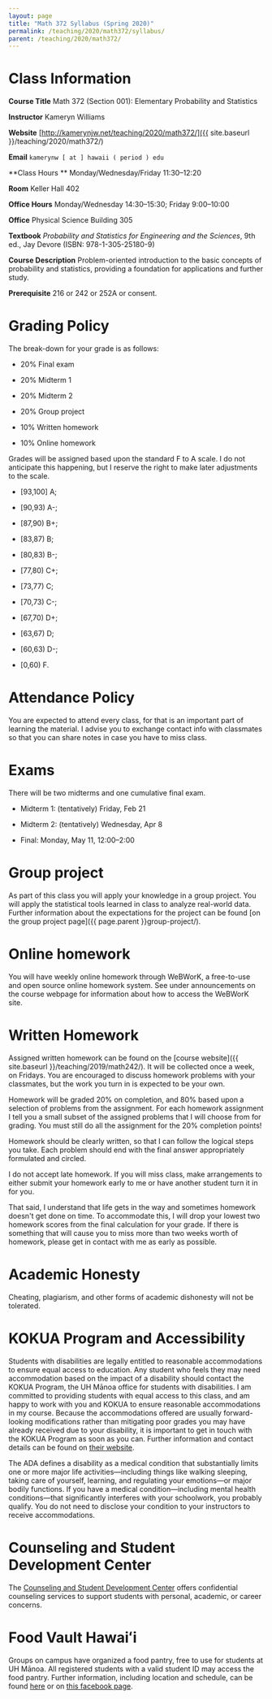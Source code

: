 ```yaml
---
layout: page
title: "Math 372 Syllabus (Spring 2020)"
permalink: /teaching/2020/math372/syllabus/
parent: /teaching/2020/math372/
---
```


Class Information
=====

**Course Title** Math 372 (Section 001): Elementary Probability and Statistics

**Instructor** Kameryn Williams

**Website** [http://kamerynjw.net/teaching/2020/math372/]({{ site.baseurl }}/teaching/2020/math372/)

**Email** `kamerynw [ at ] hawaii ( period ) edu`

**Class Hours ** Monday/Wednesday/Friday 11:30–12:20

**Room** Keller Hall 402

**Office Hours** Monday/Wednesday 14:30–15:30; Friday 9:00–10:00

**Office** Physical Science Building 305

**Textbook** *Probability and Statistics for Engineering and the Sciences*, 9th ed., Jay Devore (ISBN: 978-1-305-25180-9)

**Course Description** Problem-oriented introduction to the basic concepts of probability and statistics, providing a foundation for applications and further study.

**Prerequisite** 216 or 242 or 252A or consent. 

Grading Policy
=======

The break-down for your grade is as follows:

* 20% Final exam

* 20% Midterm 1 

* 20% Midterm 2 

* 20% Group project

* 10% Written homework 

* 10% Online homework

Grades will be assigned based upon the standard F to A scale. I do not anticipate this happening, but I reserve the right to make later adjustments to the scale.

* [93,100] A; 

* [90,93) A-; 

* [87,90) B+; 

* [83,87) B; 

* [80,83) B-; 

* [77,80) C+; 

* [73,77) C; 

* [70,73) C-; 

* [67,70) D+; 

* [63,67) D; 

* [60,63) D-; 

* [0,60) F. 

Attendance Policy
==========

You are expected to attend every class, for that is an important part of learning the material. I advise you to exchange contact info with classmates so that you can share notes in case you have to miss class.

Exams
=====

There will be two midterms and one cumulative final exam. 

* Midterm 1: (tentatively) Friday, Feb 21

* Midterm 2: (tentatively) Wednesday, Apr 8

* Final: Monday, May 11, 12:00–2:00

Group project
=====

As part of this class you will apply your knowledge in a group project. You will apply the statistical tools learned in class to analyze real-world data. Further information about the expectations for the project can be found [on the group project page]({{ page.parent }}group-project/).


Online homework
======


You will have weekly online homework through WeBWorK, a free-to-use and open source online homework system. See under announcements on the course webpage for information about how to access the WeBWorK site.


Written Homework
=======

Assigned written homework can be found on the [course website]({{ site.baseurl }}/teaching/2019/math242/). It will be collected once a week, on Fridays. You are encouraged to discuss homework problems with your classmates, but the work you turn in is expected to be your own.

Homework will be graded 20% on completion, and 80% based upon a selection of problems from the assignment. For each homework assignment I tell you a small subset of the assigned problems that I will choose from for grading. You must still do all the assignment for the 20% completion points! 

Homework should be clearly written, so that I can follow the logical steps you take. Each problem should end with the final answer appropriately formulated and circled.

I do not accept late homework. If you will miss class, make arrangements to either submit your homework early to me or have another student turn it in for you.

That said, I understand that life gets in the way and sometimes homework doesn't get done on time. To accommodate this, I will drop your lowest two homework scores from the final calculation for your grade. If there is something that will cause you to miss more than two weeks worth of homework, please get in contact with me as early as possible.


Academic Honesty
========

Cheating, plagiarism, and other forms of academic dishonesty will not be tolerated.


KOKUA Program and Accessibility
=====

Students with disabilities are legally entitled to reasonable accommodations to ensure equal access to education. Any student who feels they may need accommodation based on the impact of a disability should contact the KOKUA Program, the UH Mānoa office for students with disabilities. I am committed to providing students with equal access to this class, and am happy to work with you and KOKUA to ensure reasonable accommodations in my course. Because the accommodations offered are usually forward-looking modifications rather than mitigating poor grades you may have already received due to your disability, it is important to get in touch with the KOKUA Program as soon as you can. Further information and contact details can be found on [their website](http://www.hawaii.edu/kokua/). 

The ADA defines a disability as a medical condition that substantially limits one or more major life activities—including things like walking sleeping, taking care of yourself, learning, and regulating your emotions—or major bodily functions. If you have a medical condition—including mental health conditions—that significantly interferes with your schoolwork, you probably qualify. You do not need to disclose your condition to your instructors to receive accommodations. 


Counseling and Student Development Center
==========

The [Counseling and Student Development Center](http://www.manoa.hawaii.edu/counseling/) offers confidential counseling services to support students with personal, academic, or career concerns. 


Food Vault Hawaiʻi
====

Groups on campus have organized a food pantry, free to use for students at UH Mānoa. All registered students with a valid student ID may access the food pantry. Further information, including location and schedule, can be found [here](https://www.hawaii.edu/news/2018/11/30/manoa-food-pantry/) or on [this facebook page](https://www.facebook.com/foodvaulthawaii/).

